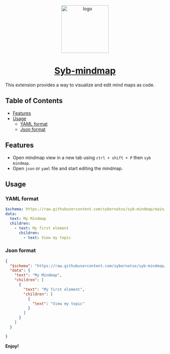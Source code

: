 <div align="center">
    <a href="https://github.com/sybernatus/syb-mindmap">
        <img style="padding-top: 10px; padding-bottom: 0;" width="150px" src="https://raw.githubusercontent.com/sybernatus/syb-mindmap/78e196b60fc2f2a11cc53ea77c7d0fd5add1f226/assets/logo/logo.png" alt="logo">
        <h1 style="width: 200px; padding-top: 0">Syb-mindmap</h1>
    </a>
</div>

This extension provides a way to visualize and edit mind maps as code.

## Table of Contents

- [Features](#features)
- [Usage](#usage)
  - [YAML format](#yaml-format)
  - [Json format](#json-format)

## Features

- Open mindmap view in a new tab using `ctrl + shift + P` then `syb mindmap`.
- Open `json` or `yaml` file and start editing the mindmap.

## Usage

### YAML format

```yaml
$schema: https://raw.githubusercontent.com/sybernatus/syb-mindmap/main/assets/schemas/mindmap.schema.yaml
data:
  text: My Mindmap
  children:
    - text: My first element
      children:
        - text: View my topic
```

### Json format

```json
{
  "$schema": "https://raw.githubusercontent.com/sybernatus/syb-mindmap/main/assets/schemas/mindmap.schema.yaml",
  "data": {
    "text": "My Mindmap",
    "children": [
      {
        "text": "My first element",
        "children": [
          {
            "text": "View my topic"
          }
        ]
      }
    ]
  }

}
```


**Enjoy!**
